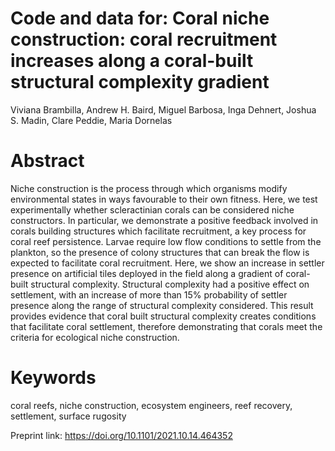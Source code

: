 # Code and data for: Coral niche construction: coral recruitment increases along a coral-built structural complexity gradient
Viviana Brambilla, Andrew H. Baird, Miguel Barbosa, Inga Dehnert, Joshua S. Madin, Clare Peddie, Maria Dornelas

# Abstract
Niche construction is the process through which organisms modify environmental states in ways favourable to their own fitness. Here, we test experimentally whether scleractinian corals can be considered niche constructors. In particular, we demonstrate a positive feedback involved in corals building structures which facilitate recruitment, a key process for coral reef persistence. Larvae require low flow conditions to settle from the plankton, so the presence of colony structures that can break the flow is expected to facilitate coral recruitment. Here, we show an increase in settler presence on artificial tiles deployed in the field along a gradient of coral-built structural complexity. Structural complexity had a positive effect on settlement, with an increase of more than 15% probability of settler presence along the range of structural complexity considered. This result provides evidence that coral built structural complexity creates conditions that facilitate coral settlement, therefore demonstrating that corals meet the criteria for ecological niche construction.

# Keywords
coral reefs, niche construction, ecosystem engineers, reef recovery, settlement, surface rugosity


Preprint link: https://doi.org/10.1101/2021.10.14.464352

